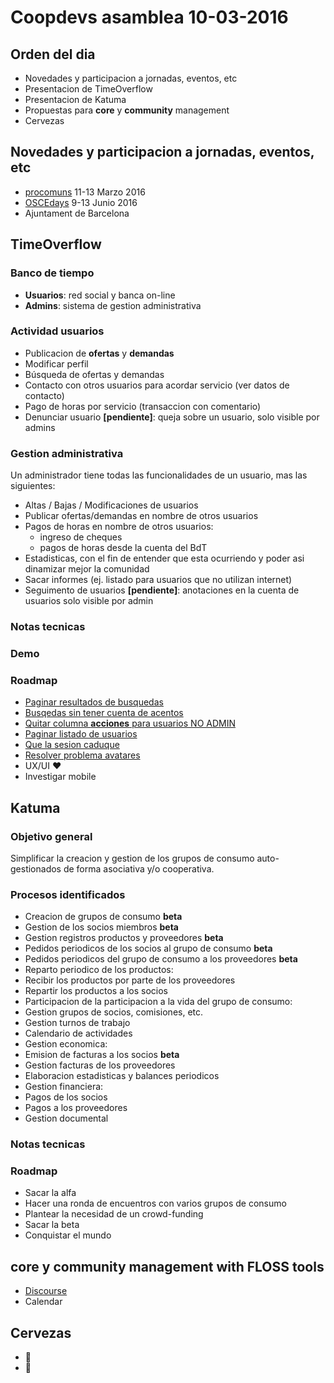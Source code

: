 # Coopdevs asamblea 10-03-2016

## Orden del dia
 - Novedades y participacion a jornadas, eventos, etc
 - Presentacion de TimeOverflow
 - Presentacion de Katuma
 - Propuestas para **core** y **community** management
 - Cervezas

## Novedades y participacion a jornadas, eventos, etc
 - [procomuns](http://procomuns.net) 11-13 Marzo 2016
 - [OSCEdays](https://oscedays.org) 9-13 Junio 2016
 - Ajuntament de Barcelona

## TimeOverflow

### Banco de tiempo
 - **Usuarios**: red social y banca on-line
 - **Admins**: sistema de gestion administrativa

### Actividad usuarios
 - Publicacion de **ofertas** y **demandas**
 - Modificar perfil
 - Búsqueda de ofertas y demandas
 - Contacto con otros usuarios para acordar servicio (ver datos de contacto)
 - Pago de horas por servicio (transaccion con comentario)
 - Denunciar usuario **[pendiente]**: queja sobre un usuario, solo visible por admins

### Gestion administrativa
Un administrador tiene todas las funcionalidades de un usuario, mas las siguientes:
 - Altas / Bajas / Modificaciones de usuarios
 - Publicar ofertas/demandas en nombre de otros usuarios
 - Pagos de horas en nombre de otros usuarios:
   - ingreso de cheques
   - pagos de horas desde la cuenta del BdT
 - Estadisticas, con el fin de entender que esta ocurriendo y poder asi dinamizar mejor la comunidad
 - Sacar informes (ej. listado para usuarios que no utilizan internet)
 - Seguimento de usuarios **[pendiente]**: anotaciones en la cuenta de usuarios solo visible por admin

### Notas tecnicas

### Demo

### Roadmap
 - [Paginar resultados de busquedas](https://redbooth.com/a/#!/projects/638099/tasks/22450460)
 - [Busqedas sin tener cuenta de acentos](https://redbooth.com/a/#!/projects/638099/tasks/19054012)
 - [Quitar columna **acciones** para usuarios NO ADMIN](https://redbooth.com/a/#!/projects/638099/tasks/22520601)
 - [Paginar listado de usuarios](https://redbooth.com/a/#!/projects/638099/tasks/20128627)
 - [Que la sesion caduque](https://redbooth.com/a/#!/projects/638099/tasks/21166386)
 - [Resolver problema avatares](https://redbooth.com/a/#!/projects/638099/tasks/18647890)
 - UX/UI :heart:
 - Investigar mobile

## Katuma

### Objetivo general
Simplificar la creacion y gestion de los grupos de consumo auto-gestionados de forma asociativa y/o cooperativa.

### Procesos identificados
 - Creacion de grupos de consumo **beta**
 - Gestion de los socios miembros **beta**
 - Gestion registros productos y proveedores **beta**
 - Pedidos periodicos de los socios al grupo de consumo **beta**
 - Pedidos periodicos del grupo de consumo a los proveedores **beta**
 - Reparto periodico de los productos:
  - Recibir los productos por parte de los proveedores
  - Repartir los productos a los socios
 - Participacion de la participacion a la vida del grupo de consumo:
  - Gestion grupos de socios, comisiones, etc.
  - Gestion turnos de trabajo
  - Calendario de actividades
 - Gestion economica:
  - Emision de facturas a los socios **beta**
  - Gestion facturas de los proveedores
  - Elaboracion estadisticas y balances periodicos
 - Gestion financiera:
  - Pagos de los socios
  - Pagos a los proveedores
 - Gestion documental

### Notas tecnicas

### Roadmap
 - Sacar la alfa
 - Hacer una ronda de encuentros con varios grupos de consumo
 - Plantear la necesidad de un crowd-funding
 - Sacar la beta
 - Conquistar el mundo

## **core** y **community** management with FLOSS tools
 - [Discourse](http://www.discourse.org)
 - Calendar

## Cervezas
 - :beer:
 - :beers:
